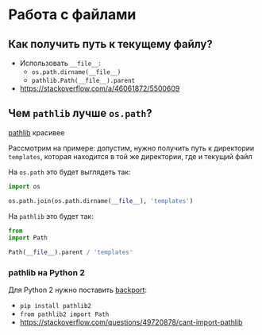 # Работа с файлами

## Как получить путь к текущему файлу?

- Использовать `__file__`:
    - `os.path.dirname(__file__)`
    - `pathlib.Path(__file__).parent`
- https://stackoverflow.com/a/46061872/5500609

## Чем `pathlib` лучше `os.path`?

[pathlib](https://docs.python.org/3/library/pathlib.html) красивее

Рассмотрим на примере: допустим, нужно получить путь к директории `templates`, которая находится в той же директории,
где и текущий файл

На `os.path` это будет выглядеть так:

```python
import os

os.path.join(os.path.dirname(__file__), 'templates')
```

На `pathlib` это будет так:

```python
from
import Path

Path(__file__).parent / 'templates'
```

### pathlib на Python 2

Для Python 2 нужно поставить [backport](https://pypi.org/project/pathlib2/):

- `pip install pathlib2`
- `from pathlib2 import Path`
- https://stackoverflow.com/questions/49720878/cant-import-pathlib
